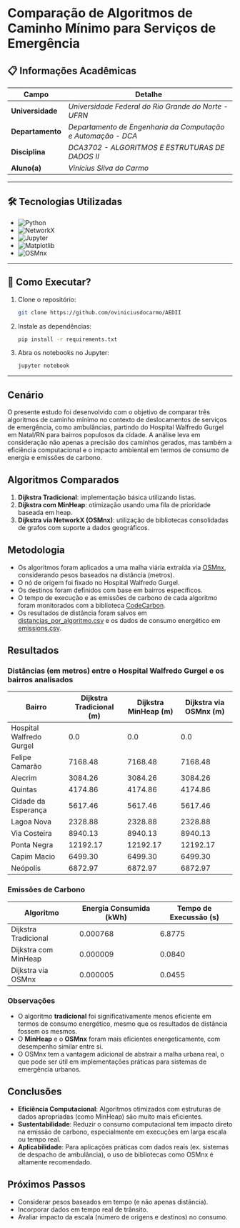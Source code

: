 # Comparação de Algoritmos de Caminho Mínimo para Serviços de Emergência

## **📋 Informações Acadêmicas**  
| Campo               | Detalhe                              |
|---------------------|--------------------------------------------------------------|
| **Universidade**    | *Universidade Federal do Rio Grande do Norte - UFRN*         |
| **Departamento**    | *Departamento de Engenharia da Computação e Automação - DCA* |
| **Disciplina**      | *DCA3702 - ALGORITMOS E ESTRUTURAS DE DADOS II*              |
| **Aluno(a)**        | *Vinícius Silva do Carmo*                                    |

---

## **🛠️ Tecnologias Utilizadas**  
- ![Python](https://img.shields.io/badge/Python-3.8%2B-blue)  
- ![NetworkX](https://img.shields.io/badge/NetworkX-2.6%2B-orange)  
- ![Jupyter](https://img.shields.io/badge/Jupyter-Notebook-red)  
- ![Matplotlib](https://img.shields.io/badge/Matplotlib-3.5%2B-yellowgreen)  
- ![OSMnx](https://img.shields.io/badge/OSMnx-2.0.3%2B-brightgreen)

---

## **🚀 Como Executar?**  
1. Clone o repositório:  
   ```bash
   git clone https://github.com/oviniciusdocarmo/AEDII
   ```
2. Instale as dependências:  
   ```bash
   pip install -r requirements.txt
   ```
3. Abra os notebooks no Jupyter:  
   ```bash
   jupyter notebook
   ```

---

## Cenário

O presente estudo foi desenvolvido com o objetivo de comparar três algoritmos de caminho mínimo no contexto de deslocamentos de serviços de emergência, como ambulâncias, partindo do Hospital Walfredo Gurgel em Natal/RN para bairros populosos da cidade. A análise leva em consideração não apenas a precisão dos caminhos gerados, mas também a eficiência computacional e o impacto ambiental em termos de consumo de energia e emissões de carbono.

## Algoritmos Comparados

1. **Dijkstra Tradicional**: implementação básica utilizando listas.
2. **Dijkstra com MinHeap**: otimização usando uma fila de prioridade baseada em heap.
3. **Dijkstra via NetworkX (OSMnx)**: utilização de bibliotecas consolidadas de grafos com suporte a dados geográficos.

## Metodologia

- Os algoritmos foram aplicados a uma malha viária extraída via [OSMnx](https://osmnx.readthedocs.io/), considerando pesos baseados na distância (metros).
- O nó de origem foi fixado no Hospital Walfredo Gurgel.
- Os destinos foram definidos com base em bairros específicos.
- O tempo de execução e as emissões de carbono de cada algoritmo foram monitorados com a biblioteca [CodeCarbon](https://mlco2.github.io/codecarbon/).
- Os resultados de distância foram salvos em [distancias_por_algoritmo.csv](emissions/distancias_por_algoritmo.csv) e os dados de consumo energético em [emissions.csv](emissions/emissions.csv).

## Resultados

### Distâncias (em metros) entre o Hospital Walfredo Gurgel e os bairros analisados

| Bairro                  | Dijkstra Tradicional (m) | Dijkstra MinHeap (m) | Dijkstra via OSMnx (m) |
|-------------------------|---------------------------|------------------------|--------------------------|
| Hospital Walfredo Gurgel | 0.0                       | 0.0                    | 0.0                      |
| Felipe Camarão          | 7168.48                   | 7168.48                | 7168.48                  |
| Alecrim                 | 3084.26                   | 3084.26                | 3084.26                  |
| Quintas                 | 4174.86                   | 4174.86                | 4174.86                  |
| Cidade da Esperança     | 5617.46                   | 5617.46                | 5617.46                  |
| Lagoa Nova              | 2328.88                   | 2328.88                | 2328.88                  |
| Via Costeira            | 8940.13                   | 8940.13                | 8940.13                  |
| Ponta Negra             | 12192.17                  | 12192.17               | 12192.17                 |
| Capim Macio             | 6499.30                   | 6499.30                | 6499.30                  |
| Neópolis                | 6872.97                   | 6872.97                | 6872.97                  |

### Emissões de Carbono

| Algoritmo               | Energia Consumida (kWh)  | Tempo de Execussão (s) |
|-------------------------|--------------------------|------------------------|
| Dijkstra Tradicional    | 0.000768                 | 6.8775                 |
| Dijkstra com MinHeap    | 0.000009                 | 0.0840                 |
| Dijkstra via OSMnx      | 0.000005                 | 0.0455                 |

### Observações

- O algoritmo **tradicional** foi significativamente menos eficiente em termos de consumo energético, mesmo que os resultados de distância fossem os mesmos.
- O **MinHeap** e o **OSMnx** foram mais eficientes energeticamente, com desempenho similar entre si.
- O OSMnx tem a vantagem adicional de abstrair a malha urbana real, o que pode ser útil em implementações práticas para sistemas de emergência urbanos.

## Conclusões

- **Eficiência Computacional**: Algoritmos otimizados com estruturas de dados apropriadas (como MinHeap) são muito mais eficientes.
- **Sustentabilidade**: Reduzir o consumo computacional tem impacto direto na emissão de carbono, especialmente em execuções em larga escala ou tempo real.
- **Aplicabilidade**: Para aplicações práticas com dados reais (ex. sistemas de despacho de ambulância), o uso de bibliotecas como OSMnx é altamente recomendado.

## Próximos Passos

- Considerar pesos baseados em tempo (e não apenas distância).
- Incorporar dados em tempo real de trânsito.
- Avaliar impacto da escala (número de origens e destinos) no consumo.
